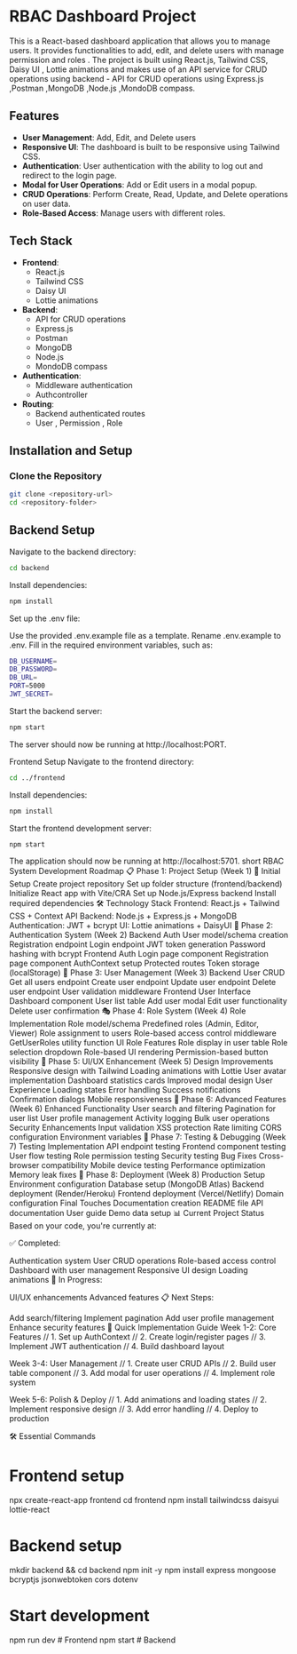 # RBAC Dashboard Project

This is a React-based dashboard application that allows you to manage users. It provides functionalities to add, edit, and delete users with manage permission and roles . The project is built using React.js, Tailwind CSS, Daisy UI , Lottie animations and makes use of an API service for CRUD operations using backend   - API for CRUD operations using Express.js ,Postman ,MongoDB ,Node.js ,MondoDB compass.

## Features

- **User Management**: Add, Edit, and Delete users
- **Responsive UI**: The dashboard is built to be responsive using Tailwind CSS.
- **Authentication**: User authentication with the ability to log out and redirect to the login page.
- **Modal for User Operations**: Add or Edit users in a modal popup.
- **CRUD Operations**: Perform Create, Read, Update, and Delete operations on user data.
- **Role-Based Access**: Manage users with different roles.

## Tech Stack

- **Frontend**:
  - React.js
  - Tailwind CSS
  - Daisy UI
  - Lottie animations
- **Backend**:
  - API for CRUD operations
  - Express.js
  - Postman
  - MongoDB
  - Node.js
  - MondoDB compass
- **Authentication**:
  - Middleware authentication
  - Authcontroller
- **Routing**:
  - Backend authenticated routes
  - User , Permission , Role


## Installation and Setup

### Clone the Repository

```bash
git clone <repository-url>
cd <repository-folder>
```
## Backend Setup
Navigate to the backend directory:

```bash
cd backend
```

Install dependencies:
```bash
npm install
```
Set up the .env file:

Use the provided .env.example file as a template.
Rename .env.example to .env.
Fill in the required environment variables, such as:
```bash
DB_USERNAME=
DB_PASSWORD=
DB_URL=
PORT=5000
JWT_SECRET=
```
Start the backend server:

```bash
npm start
```
The server should now be running at http://localhost:PORT.

Frontend Setup
Navigate to the frontend directory:

```bash
cd ../frontend
```
Install dependencies:

```bash
npm install
```
Start the frontend development server:

```bash
npm start
```
The application should now be running at http://localhost:5701.
 short  RBAC System Development Roadmap
📋 Phase 1: Project Setup (Week 1)
🎯 Initial Setup
Create project repository
Set up folder structure (frontend/backend)
Initialize React app with Vite/CRA
Set up Node.js/Express backend
Install required dependencies
🛠️ Technology Stack
Frontend: React.js + Tailwind CSS + Context API
Backend: Node.js + Express.js + MongoDB
Authentication: JWT + bcrypt
UI: Lottie animations + DaisyUI
🔐 Phase 2: Authentication System (Week 2)
Backend Auth
User model/schema creation
Registration endpoint
Login endpoint
JWT token generation
Password hashing with bcrypt
Frontend Auth
Login page component
Registration page component
AuthContext setup
Protected routes
Token storage (localStorage)
👥 Phase 3: User Management (Week 3)
Backend User CRUD
Get all users endpoint
Create user endpoint
Update user endpoint
Delete user endpoint
User validation middleware
Frontend User Interface
Dashboard component
User list table
Add user modal
Edit user functionality
Delete user confirmation
🎭 Phase 4: Role System (Week 4)
Role Implementation
Role model/schema
Predefined roles (Admin, Editor, Viewer)
Role assignment to users
Role-based access control middleware
GetUserRoles utility function
UI Role Features
Role display in user table
Role selection dropdown
Role-based UI rendering
Permission-based button visibility
🎨 Phase 5: UI/UX Enhancement (Week 5)
Design Improvements
Responsive design with Tailwind
Loading animations with Lottie
User avatar implementation
Dashboard statistics cards
Improved modal design
User Experience
Loading states
Error handling
Success notifications
Confirmation dialogs
Mobile responsiveness
🔧 Phase 6: Advanced Features (Week 6)
Enhanced Functionality
User search and filtering
Pagination for user list
User profile management
Activity logging
Bulk user operations
Security Enhancements
Input validation
XSS protection
Rate limiting
CORS configuration
Environment variables
🧪 Phase 7: Testing & Debugging (Week 7)
Testing Implementation
API endpoint testing
Frontend component testing
User flow testing
Role permission testing
Security testing
Bug Fixes
Cross-browser compatibility
Mobile device testing
Performance optimization
Memory leak fixes
🚀 Phase 8: Deployment (Week 8)
Production Setup
Environment configuration
Database setup (MongoDB Atlas)
Backend deployment (Render/Heroku)
Frontend deployment (Vercel/Netlify)
Domain configuration
Final Touches
Documentation creation
README file
API documentation
User guide
Demo data setup
📊 Current Project Status
Based on your code, you're currently at:

✅ Completed:

Authentication system
User CRUD operations
Role-based access control
Dashboard with user management
Responsive UI design
Loading animations
🔄 In Progress:

UI/UX enhancements
Advanced features
📋 Next Steps:

Add search/filtering
Implement pagination
Add user profile management
Enhance security features
🎯 Quick Implementation Guide
Week 1-2: Core Features
// 1. Set up AuthContext
// 2. Create login/register pages
// 3. Implement JWT authentication
// 4. Build dashboard layout


Week 3-4: User Management
// 1. Create user CRUD APIs
// 2. Build user table component
// 3. Add modal for user operations
// 4. Implement role system


Week 5-6: Polish & Deploy
// 1. Add animations and loading states
// 2. Implement responsive design
// 3. Add error handling
// 4. Deploy to production



🛠️ Essential Commands
# Frontend setup
npx create-react-app frontend
cd frontend
npm install tailwindcss daisyui lottie-react

# Backend setup
mkdir backend && cd backend
npm init -y
npm install express mongoose bcryptjs jsonwebtoken cors dotenv

# Start development
npm run dev  # Frontend
npm start    # Backend


